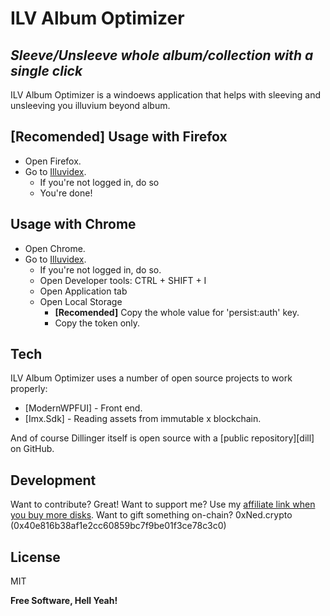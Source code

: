 # ILV Album Optimizer
## _Sleeve/Unsleeve whole album/collection with a single click_

ILV Album Optimizer is a windoews application that helps with sleeving and unsleeving you illuvium beyond album.

## **[Recomended]** Usage with Firefox

- Open Firefox.
- Go to [Illuvidex].
  - If you're not logged in, do so
  - You're done!

## Usage with Chrome

- Open Chrome.
- Go to [Illuvidex].
  - If you're not logged in, do so.
  - Open Developer tools: CTRL + SHIFT + I
  - Open Application tab
  - Open Local Storage
    - **[Recomended]** Copy the whole value for 'persist:auth' key.
    - Copy the token only.

## Tech

ILV Album Optimizer uses a number of open source projects to work properly:

- [ModernWPFUI] - Front end.
- [Imx.Sdk] - Reading assets from immutable x blockchain.

And of course Dillinger itself is open source with a [public repository][dill]
 on GitHub.

## Development

Want to contribute? Great!
Want to support me? Use my [affiliate link when you buy more disks](https://illuvidex.illuvium.io/).
Want to gift something on-chain? 0xNed.crypto (0x40e816b38af1e2cc60859bc7f9be01f3ce78c3c0)

## License

MIT

**Free Software, Hell Yeah!**

[//]: # (References)
   [Illuvidex]: <https://illuvidex.illuvium.io/>
   [Affiliate]: <https://illuvidex.illuvium.io/>
